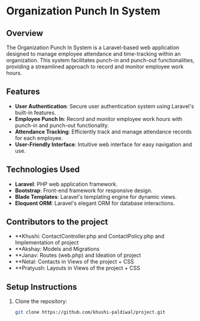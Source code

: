 
# Organization Punch In System

## Overview

The Organization Punch In System is a Laravel-based web application designed to manage employee attendance and time-tracking within an organization. This system facilitates punch-in and punch-out functionalities, providing a streamlined approach to record and monitor employee work hours.

## Features

- **User Authentication**: Secure user authentication system using Laravel's built-in features.
- **Employee Punch In**: Record and monitor employee work hours with punch-in and punch-out functionality.
- **Attendance Tracking**: Efficiently track and manage attendance records for each employee.
- **User-Friendly Interface**: Intuitive web interface for easy navigation and use.

## Technologies Used

- **Laravel**: PHP web application framework.
- **Bootstrap**: Front-end framework for responsive design.
- **Blade Templates**: Laravel's templating engine for dynamic views.
- **Eloquent ORM**: Laravel's elegant ORM for database interactions.

## Contributors to the project

- **Khushi: ContactController.php and ContactPolicy.php and Implementation of project
- **Akshay: Models and Migrations 
- **Janav: Routes (web.php) and Ideation of project
- **Netal: Contacts in Views of the project + CSS
- **Pratyush: Layouts in Views of the project + CSS

## Setup Instructions

1. Clone the repository:

   ```bash
   git clone https://github.com/khushi-paldiwal/project.git
